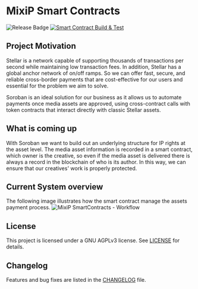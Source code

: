 # MixiP Smart Contracts

![Release Badge](https://img.shields.io/badge/Release-v0.2.1-blue)
[![Smart Contract Build & Test](https://github.com/MixiP-io/smart_contracts/actions/workflows/ci.yaml/badge.svg)](https://github.com/MixiP-io/smart_contracts/actions/workflows/ci.yaml)

## Project Motivation

Stellar is a network capable of supporting thousands of transactions per second while maintaining low transaction fees. In addition, Stellar has a global anchor network of on/off ramps. So we can offer fast, secure, and reliable cross-border payments that are cost-effective for our users and essential for the problem we aim to solve.

Soroban is an ideal solution for our business as it allows us to automate payments once media assets are approved, using cross-contract calls with token contracts that interact directly with classic Stellar assets.

## What is coming up
With Soroban we want to build out an underlying structure for IP rights at the asset level. The media asset information is recorded in a smart contract, which owner is the creative, so even if the media asset is delivered there is always a record in the blockchain of who is its author. In this way, we can ensure that our creatives' work is properly protected.

## Current System overview
The following image illustrates how the smart contract manage the assets payment process.
![MixiP SmartContracts - Workflow](https://user-images.githubusercontent.com/39246879/233684620-118ab375-3957-4bea-a698-4b0a4ad76056.jpeg)

## License

This project is licensed under a GNU AGPLv3 license. See [LICENSE][license] for details.

## Changelog

Features and bug fixes are listed in the [CHANGELOG][changelog] file.

[license]: https://github.com/MixiP-io/smart_contracts/blob/main/LICENSE
[changelog]: https://github.com/MixiP-io/smart_contracts/blob/main/CHANGELOG.md
